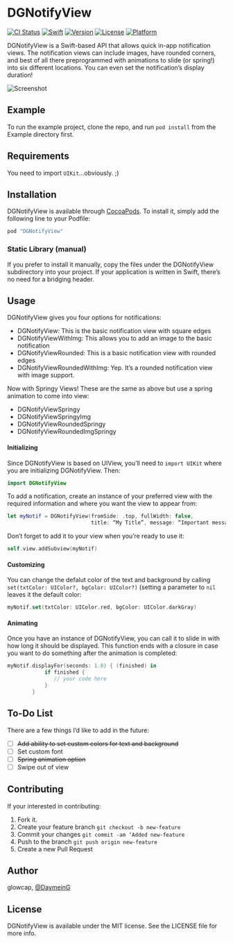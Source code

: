 # DGNotifyView

[![CI Status](http://img.shields.io/travis/glowcap/DGNotifyView.svg?style=flat)](https://travis-ci.org/glowcap/DGNotifyView)
[![Swift](https://img.shields.io/badge/%20compatible-swift%203.0-orange.svg)](http://swift.org)
[![Version](https://img.shields.io/cocoapods/v/DGNotifyView.svg?style=flat)](http://cocoapods.org/pods/DGNotifyView)
[![License](https://img.shields.io/cocoapods/l/DGNotifyView.svg?style=flat)](http://cocoapods.org/pods/DGNotifyView)
[![Platform](https://img.shields.io/cocoapods/p/DGNotifyView.svg?style=flat)](http://cocoapods.org/pods/DGNotifyView)

DGNotifyView is a Swift-based API that allows quick in-app notification views. The notification views can include images, have rounded corners, and best of all there preprogrammed with animations to slide (or spring!) into six different locations. You can even set the notification’s display duration!

![Screenshot](https://cloud.githubusercontent.com/assets/10408147/22461391/6da12fa0-e7ec-11e6-9209-8fd1e15d05da.png)

## Example
To run the example project, clone the repo, and run `pod install` from the Example directory first.

## Requirements
You need to import `UIKit`...obviously. ;)

## Installation
DGNotifyView is available through [CocoaPods](http://cocoapods.org). To install
it, simply add the following line to your Podfile:

```ruby
pod "DGNotifyView"
```
### Static Library (manual)
If you prefer to install it manually, copy the files under the DGNotifyView subdirectory into your project. If your application is written in Swift, there’s no need for a bridging header. 

## Usage
DGNotifyView gives you four options for notifications:

- DGNotifyView: This is the basic notification view with square edges
- DGNotifyViewWithImg: This allows you to add an image to the basic notification
- DGNotifyViewRounded: This is a basic notification view with rounded edges
- DGNotifyViewRoundedWithImg: Yep. It’s a rounded notification view with image support.

Now with Springy Views! These are the same as above but use a spring animation to come into view:

- DGNotifyViewSpringy
- DGNotifyViewSpringyImg
- DGNotifyViewRoundedSpringy
- DGNotifyViewRoundedImgSpringy

#### Initializing
Since DGNotifyView is based on UIView, you’ll need to `import UIKit` where you are initializing DGNotifyView. Then:

```swift
import DGNotifyView
```
To add a notification, create an instance of your preferred view with the required information and where you want the view to appear from:

```swift
let myNotif = DGNotifyView(fromSide: .top, fullWidth: false, 
                           title: “My Title”, message: “Important message”)
```
Don’t forget to add it to your view when you’re ready to use it:

```swift
self.view.addSubview(myNotif)
```

#### Customizing
You can change the defalut color of the text and background by calling `set(txtColor: UIColor?, bgColor: UIColor?)`
(setting a parameter to `nil` leaves it the default color:

```swift
myNotif.set(txtColor: UIColor.red, bgColor: UIColor.darkGray)
```

#### Animating
Once you have an instance of DGNotifyView, you can call it to slide in with how long it should be displayed. This function ends with a closure in case you want to do something after the animation is completed:

```swift
myNotif.displayFor(seconds: 1.0) { (finished) in
            if finished {
               // your code here
            }
        }
```

## To-Do List
There are a few things I’d like to add in the future:
- [ ] ~~Add ability to set custom colors for text and background~~
- [ ] Set custom font
- [ ] ~~Spring animation option~~
- [ ] Swipe out of view

## Contributing
If your interested in contributing:

1. Fork it.
2. Create your feature branch `git checkout -b new-feature`
3. Commit your changes `git commit -am ‘Added new-feature`
4. Push to the branch `git push origin new-feature`
5. Create a new Pull Request

## Author

glowcap, [@DaymeinG](https://twitter.com/DaymeinG)

## License

DGNotifyView is available under the MIT license. See the LICENSE file for more info.
